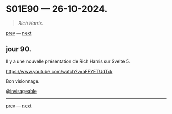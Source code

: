 # S01E90 — 26-10-2024.

> *Rich Harris.*

[prev](S01E89-25-10-2024.md) — [next](S01E91-27-10-2024.md)     

## jour 90.

Il y a une nouvelle présentation de Rich Harris sur Svelte 5.

https://www.youtube.com/watch?v=aFFYETUdTxk

Bon visionnage.

[@invisageable](https://twitter.com/invisageable)   

---

[prev](S01E89-25-10-2024.md) — [next](S01E91-27-10-2024.md)   
